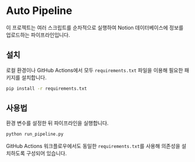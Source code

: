 # Auto Pipeline

이 프로젝트는 여러 스크립트를 순차적으로 실행하여 Notion 데이터베이스에 정보를 업로드하는 파이프라인입니다.

## 설치

로컬 환경이나 GitHub Actions에서 모두 `requirements.txt` 파일을 이용해 필요한 패키지를 설치합니다.

```bash
pip install -r requirements.txt
```

## 사용법

환경 변수를 설정한 뒤 파이프라인을 실행합니다.

```bash
python run_pipeline.py
```

GitHub Actions 워크플로우에서도 동일한 `requirements.txt`를 사용해 의존성을 설치하도록 구성되어 있습니다.
